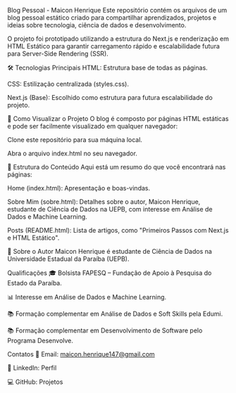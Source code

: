 Blog Pessoal - Maicon Henrique
Este repositório contém os arquivos de um blog pessoal estático criado para compartilhar aprendizados, projetos e ideias sobre tecnologia, ciência de dados e desenvolvimento.

O projeto foi prototipado utilizando a estrutura do Next.js e renderização em HTML Estático para garantir carregamento rápido e escalabilidade futura para Server-Side Rendering (SSR).

🛠️ Tecnologias Principais
HTML: Estrutura base de todas as páginas.

CSS: Estilização centralizada (styles.css).

Next.js (Base): Escolhido como estrutura para futura escalabilidade do projeto.

🚀 Como Visualizar o Projeto
O blog é composto por páginas HTML estáticas e pode ser facilmente visualizado em qualquer navegador:

Clone este repositório para sua máquina local.

Abra o arquivo index.html no seu navegador.

📄 Estrutura do Conteúdo
Aqui está um resumo do que você encontrará nas páginas:

Home (index.html): Apresentação e boas-vindas.

Sobre Mim (sobre.html): Detalhes sobre o autor, Maicon Henrique, estudante de Ciência de Dados na UEPB, com interesse em Análise de Dados e Machine Learning.

Posts (README.html): Lista de artigos, como "Primeiros Passos com Next.js e HTML Estático".

👤 Sobre o Autor
Maicon Henrique é estudante de Ciência de Dados na Universidade Estadual da Paraíba (UEPB).

Qualificações
🎓 Bolsista FAPESQ – Fundação de Apoio à Pesquisa do Estado da Paraíba.

📊 Interesse em Análise de Dados e Machine Learning.

📚 Formação complementar em Análise de Dados e Soft Skills pela Edumi.

📚 Formação complementar em Desenvolvimento de Software pelo Programa Desenvolve.

Contatos
📧 Email: maicon.henrique147@gmail.com

💼 LinkedIn: Perfil

💻 GitHub: Projetos
